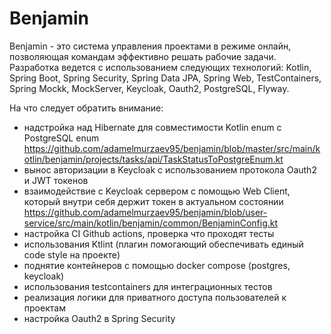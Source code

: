 # Benjamin
Benjamin - это система управления проектами в режиме онлайн, позволяющая командам эффективно решать рабочие задачи. 
Разработка ведется с использованием следующих технологий: Kotlin, Spring Boot, Spring Security, Spring Data JPA, Spring Web, TestContainers, Spring Mockk, MockServer,  Keycloak, Oauth2, PostgreSQL, Flyway. 

На что следует обратить внимание: 
- надстройка над Hibernate для совместимости Kotlin enum c PostgreSQL enum https://github.com/adamelmurzaev95/benjamin/blob/master/src/main/kotlin/benjamin/projects/tasks/api/TaskStatusToPostgreEnum.kt
- вынос авторизации в Keycloak с использованием протокола Oauth2 и JWT токенов
- взаимодействие с Keycloak сервером с помощью Web Client, который внутри себя держит токен в актуальном состоянии https://github.com/adamelmurzaev95/benjamin/blob/user-service/src/main/kotlin/benjamin/common/BenjaminConfig.kt
- настройка CI Github actions, проверка что проходят тесты
- использования Ktlint (плагин помогающий обеспечивать единый code style на проекте)
- поднятие контейнеров с помощью docker compose (postgres, keycloak)
- использования testcontainers для интеграционных тестов
- реализация логики для приватного доступа пользователей к проектам
- настройка Oauth2 в Spring Security
